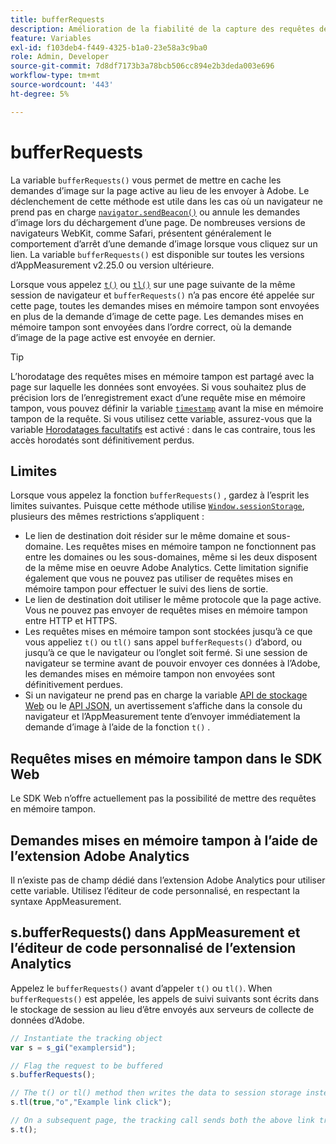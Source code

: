 ```yaml
---
title: bufferRequests
description: Amélioration de la fiabilité de la capture des requêtes de suivi des liens pour les navigateurs qui déchargent immédiatement la page.
feature: Variables
exl-id: f103deb4-f449-4325-b1a0-23e58a3c9ba0
role: Admin, Developer
source-git-commit: 7d8df7173b3a78bcb506cc894e2b3deda003e696
workflow-type: tm+mt
source-wordcount: '443'
ht-degree: 5%

---
```


# bufferRequests

La variable `bufferRequests()` vous permet de mettre en cache les demandes d’image sur la page active au lieu de les envoyer à Adobe. Le déclenchement de cette méthode est utile dans les cas où un navigateur ne prend pas en charge [`navigator.sendBeacon()`](https://developer.mozilla.org/fr-FR/docs/Web/API/Navigator/sendBeacon) ou annule les demandes d’image lors du déchargement d’une page. De nombreuses versions de navigateurs WebKit, comme Safari, présentent généralement le comportement d’arrêt d’une demande d’image lorsque vous cliquez sur un lien. La variable `bufferRequests()` est disponible sur toutes les versions d’AppMeasurement v2.25.0 ou version ultérieure.

Lorsque vous appelez [`t()`](t-method.md) ou [`tl()`](tl-method.md) sur une page suivante de la même session de navigateur et `bufferRequests()` n’a pas encore été appelée sur cette page, toutes les demandes mises en mémoire tampon sont envoyées en plus de la demande d’image de cette page. Les demandes mises en mémoire tampon sont envoyées dans l’ordre correct, où la demande d’image de la page active est envoyée en dernier.

>[!TIP]
>
>L’horodatage des requêtes mises en mémoire tampon est partagé avec la page sur laquelle les données sont envoyées. Si vous souhaitez plus de précision lors de l’enregistrement exact d’une requête mise en mémoire tampon, vous pouvez définir la variable [`timestamp`](../page-vars/timestamp.md) avant la mise en mémoire tampon de la requête. Si vous utilisez cette variable, assurez-vous que la variable [Horodatages facultatifs](/help/technotes/timestamps-optional.md) est activé : dans le cas contraire, tous les accès horodatés sont définitivement perdus.

## Limites

Lorsque vous appelez la fonction `bufferRequests()` , gardez à l’esprit les limites suivantes. Puisque cette méthode utilise [`Window.sessionStorage`](https://developer.mozilla.org/en-US/docs/Web/API/Web_Storage_API), plusieurs des mêmes restrictions s’appliquent :

* Le lien de destination doit résider sur le même domaine et sous-domaine. Les requêtes mises en mémoire tampon ne fonctionnent pas entre les domaines ou les sous-domaines, même si les deux disposent de la même mise en oeuvre Adobe Analytics. Cette limitation signifie également que vous ne pouvez pas utiliser de requêtes mises en mémoire tampon pour effectuer le suivi des liens de sortie.
* Le lien de destination doit utiliser le même protocole que la page active. Vous ne pouvez pas envoyer de requêtes mises en mémoire tampon entre HTTP et HTTPS.
* Les requêtes mises en mémoire tampon sont stockées jusqu’à ce que vous appeliez `t()` ou `tl()` sans appel `bufferRequests()` d’abord, ou jusqu’à ce que le navigateur ou l’onglet soit fermé. Si une session de navigateur se termine avant de pouvoir envoyer ces données à l’Adobe, les demandes mises en mémoire tampon non envoyées sont définitivement perdues.
* Si un navigateur ne prend pas en charge la variable [API de stockage Web](https://developer.mozilla.org/en-US/docs/Web/API/Web_Storage_API) ou le [API JSON](https://developer.mozilla.org/en-US/docs/Web/JavaScript/Reference/Global_Objects/JSON), un avertissement s’affiche dans la console du navigateur et l’AppMeasurement tente d’envoyer immédiatement la demande d’image à l’aide de la fonction `t()` .

## Requêtes mises en mémoire tampon dans le SDK Web

Le SDK Web n’offre actuellement pas la possibilité de mettre des requêtes en mémoire tampon.

## Demandes mises en mémoire tampon à l’aide de l’extension Adobe Analytics

Il n’existe pas de champ dédié dans l’extension Adobe Analytics pour utiliser cette variable. Utilisez l’éditeur de code personnalisé, en respectant la syntaxe AppMeasurement.

## s.bufferRequests() dans AppMeasurement et l’éditeur de code personnalisé de l’extension Analytics

Appelez le `bufferRequests()` avant d’appeler `t()` ou `tl()`. When `bufferRequests()` est appelée, les appels de suivi suivants sont écrits dans le stockage de session au lieu d’être envoyés aux serveurs de collecte de données d’Adobe.

```js
// Instantiate the tracking object
var s = s_gi("examplersid");

// Flag the request to be buffered
s.bufferRequests();

// The t() or tl() method then writes the data to session storage instead of sending it to Adobe
s.tl(true,"o","Example link click");

// On a subsequent page, the tracking call sends both the above link tracking call and the page view call
s.t();
```
